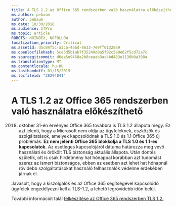 ```yaml
---
title: A TLS 1.2 az Office 365 rendszerben való használatra előkészíthető
ms.author: pebaum
author: pebaum
ms.date: 10/30/2018
ms.audience: ITPro
ms.topic: article
ROBOTS: NOINDEX, NOFOLLOW
localization_priority: Critical
ms.assetid: d5c84f5c-a3ca-4abd-8633-7e9ff01328a9
ms.openlocfilehash: 5ce5d5b1ab7f35249d0a5f92c5a0e62f5cd72a7c
ms.sourcegitcommit: d6ea5e9458a2b8ceaab3ac4bd483e1130b9a398a
ms.translationtype: MT
ms.contentlocale: hu-HU
ms.lasthandoff: 01/15/2019
ms.locfileid: "28294041"
---
```

# <a name="prepare-for-use-of-tls-12-in-office-365"></a>A TLS 1.2 az Office 365 rendszerben való használatra előkészíthető

2018. október 31-én érvényes Office 365 továbbra is TLS 1.2 állapota megy. Ez azt jelenti, hogy a Microsoft nem oldja az ügyfeleknek, eszközök és szolgáltatások, amelyek kapcsolódnak a TLS 1.0 és 1.1 Office 365 új problémák. **Ez nem jelenti Office 365 blokkolja a TLS 1.0 és 1.1-es kapcsolatok.** Az esetleges kapcsolójáról dátuma határozza meg vevő használati és örökölt TLS biztonság aktuális állapota. Után döntés születik, ott is csak hirdetmény hat hónappal korábban azt tudomást szerez az ismert biztonságos, ebben az esetben azt lehet hat hónapnál rövidebb szolgáltatásokat használó felhasználók védelme érdekében járnak el. 
  
Javasolt, hogy a kiszolgálók és az Office 365 segítségével kapcsolódó ügyfelek engedélyezni kell a TLS-1.2, a lehető legrövidebb időn belül.
  
További információt talál [felkészítése az Office 365 rendszerben TLS 1.2.](https://support.microsoft.com/help/4057306/preparing-for-tls-1-2-in-office-365)
  

